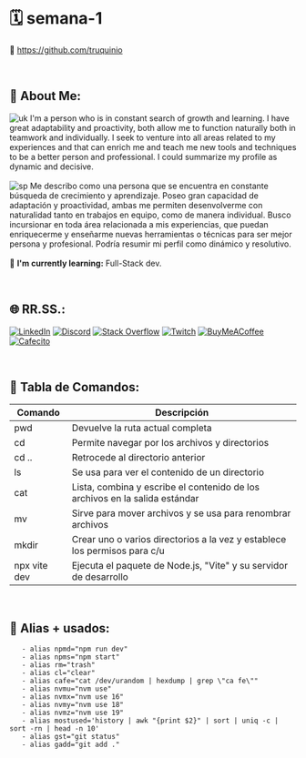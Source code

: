 # 🗓 semana-1 
🔗 https://github.com/truquinio

<br>

## 💫 About Me:
![uk](https://i.ibb.co/G5dxCXJ/uk1.png) I'm a person who is in constant search of growth and learning. I have great adaptability and proactivity, both allow me to function naturally both in teamwork and individually. I seek to venture into all areas related to my experiences and that can enrich me and teach me new tools and techniques to be a better person and professional. I could summarize my profile as dynamic and decisive.
<br>
<br>
![sp](https://i.ibb.co/c2BGLWB/sp1.png) Me describo como una persona que se encuentra en constante búsqueda de crecimiento y aprendizaje. Poseo gran capacidad de adaptación y proactividad, ambas me permiten desenvolverme con naturalidad tanto en trabajos en equipo, como de manera individual. Busco incursionar en toda área relacionada a mis experiencias, que puedan enriquecerme y enseñarme nuevas herramientas o técnicas para ser mejor persona y profesional. Podría resumir mi perfil como dinámico y resolutivo.
<br>
<br>
🌱 <b>I'm currently learning:</b> Full-Stack dev.

<br>

## 🌐 RR.SS.:
[![LinkedIn](https://img.shields.io/badge/LinkedIn-%230077B5.svg?logo=linkedin&logoColor=white)](https://linkedin.com/in//federico-trucco/) [![Discord](https://img.shields.io/badge/Discord-%237289DA.svg?logo=discord&logoColor=white)](https://discord.com/channels/truquinio#8306) [![Stack Overflow](https://img.shields.io/badge/-Stackoverflow-FE7A16?logo=stack-overflow&logoColor=white)](https://stackoverflow.com/users/317680) [![Twitch](https://img.shields.io/badge/Twitch-%239146FF.svg?logo=Twitch&logoColor=white)](https://twitch.tv/https://twitch.tv/truquinio) [![BuyMeACoffee](https://img.shields.io/badge/-Buy%20me%20a%20coffee-FFDD00.svg?logo=buymeacoffee&logoColor=black)](https://www.buymeacoffee.com/truquinio) [![Cafecito](https://img.shields.io/badge/-Cafecito-88a3d0.svg?logo=CoffeeScript&logoColor=white)](https://cafecito.app/truquinio) 

<br>

## 🐧 Tabla de Comandos:

| Comando     | Descripción                                                                |
|-------------|----------------------------------------------------------------------------|
|pwd          |Devuelve la ruta actual completa                                            |
|cd           |Permite navegar por los archivos y directorios                              |
|cd ..        |Retrocede al directorio anterior                                            |
|ls           |Se usa para ver el contenido de un directorio                               |
|cat          |Lista, combina y escribe el contenido de los archivos en la salida estándar |
|mv           |Sirve para mover archivos y se usa para renombrar archivos                  |
|mkdir        |Crear uno o varios directorios a la vez y establece los permisos para c/u   |
|npx vite dev |Ejecuta el paquete de Node.js, "Vite" y su servidor de desarrollo           |

<br>

## 🤖 Alias + usados:

       - alias npmd="npm run dev" 
       - alias npms="npm start"
       - alias rm="trash"
       - alias cl="clear"
       - alias cafe="cat /dev/urandom | hexdump | grep \"ca fe\""
       - alias nvmu="nvm use"
       - alias nvmx="nvm use 16"
       - alias nvmy="nvm use 18"
       - alias nvmz="nvm use 19"
       - alias mostused='history | awk "{print $2}" | sort | uniq -c | sort -rn | head -n 10'
       - alias gst="git status"
       - alias gadd="git add ."